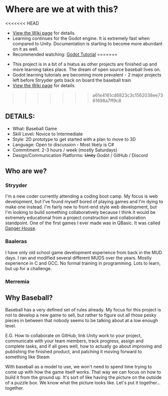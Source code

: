 # Where are we at with this?
<<<<<<< HEAD

- [View the Wiki page](https://github.com/knights-of-balmoral/2D-Baseball/wiki) for details.
- Learning continues for the Godot engine. It is extremely fast when compared to Unity. Documentation is starting to become more abundant on it as well.
- Recommended watching: [Godot Tutorial](https://www.youtube.com/watch?v=Mc13Z2gboEk&list=PLhqJJNjsQ7KF0o0ke_CA2QlqK8BxQNSFS)
=======
* This project is in a bit of a hiatus as other projects are finished up and more learning takes place.  The dream of open source baseball lives on.
* Godot learning tutorials are becoming more prevalent - 2 major projects left before Stryyder gets back on board the baseball train
* [View the Wiki page](https://github.com/knights-of-balmoral/2D-Baseball/wiki) for details.
>>>>>>> a61e4161cd6823c3c1562038ee7381698a7ff9c8

## DETAILS:

- What: Baseball Game
- Skill Level: Novice to Intermediate
- Style: 2D prototype to get started with a plan to move to 3D
- Language: Open to discussion - Most likely is C#
- Commitment: 2-3 hours / week (mostly Saturdays)
- Design/Communication Platforms: <s>Unity</s> Godot / GitHub / Discord

## Who are we?

### Stryyder

I'm a new coder currently attending a coding boot camp. My focus is web development, but I've found myself bored of playing games and I'm dying to make one instead. I'm fairly new to front-end style web development, but I'm looking to build something collaboratively because I think it would be extremely educational from a project construction and collaboration standpoint. One of the first games I ever made was in QBasic. It was called [Danger House](https://github.com/Stryyder/Danger-House).

### Baaleras

I have only old school game development experience from back in the MUD days. I ran and modified several different MUDS over the years. Mostly experience in C and GCC. No formal training in programming. Lots to learn, but up for a challenge.

### Merremia

## Why Baseball?

Baseball has a very defined set of rules already. My focus for this project is not to develop a new game to sell, but rather to figure out all those pesky pieces in between that nobody seems to be talking about at a low enough level.

E.G. How to collaborate on GitHub, link Unity work to your project, communicate with your team members, track progress, assign and complete tasks, and if all goes well, how to actually go about improving and publishing the finished product, and patching it moving forward to something like Steam

With baseball as a model to use, we won't need to spend time trying to come up with how the game itself works. That way we can focus on how to build it from the ground up. It's sort of like having the picture on the outside of a puzzle box. We know what the picture looks like. Let's put it together... together.

